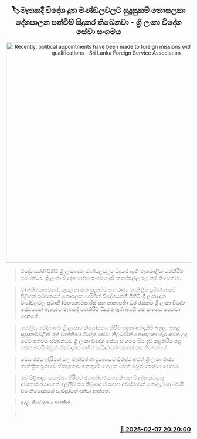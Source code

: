 <p align='center'><b><h2 align='center' title='Recently, political appointments have been made to foreign missions without regard to qualifications - Sri Lanka Foreign Service Association'>🏷මෑතකදී විදේශ දූත මණ්ඩලවලට සුදුසුකම් නොසලකා දේශපාලන පත්වීම් සිදුකර තිබෙනවා - ශ්‍රී ලංකා විදේශ සේවා සංගම​ය</h2></b></p>
<p align='center'><img src='https://helakuru.sgp1.cdn.digitaloceanspaces.com/esana/images/lib/handshake.jpg' width='600' alt='Recently, political appointments have been made to foreign missions without regard to qualifications - Sri Lanka Foreign Service Association'></p>

> විදේශයන්හි පිහිටි ශ්‍රී ලංකා දූත මණ්ඩලවලට සිදුකර ඇති මෑතකාලී​න පත්කිරීම් සම්බන්ධව ශ්‍රී ලංකා විදේශ සේවා සංගමය දැඩි කනස්සල්ල පළ කර තිබෙනවා.

> වෘත්තිමයභාවයේ, කුසලතා මත පදනම්ව සහ රාජ්‍ය තාන්ත්‍රික ප්‍රවීණතාවේ පිළිගත් සම්මතයන් නොසලකා හරිමින් විදේශයන්හි පිහිටි ශ්‍රී ලංකා දූත මණ්ඩලවල ප්‍රධානී (මහකොමසාරිස් සහ තානාපති) ධූර රැසකට ශ්‍රී ලංකා විදේශ සේවයෙන් බැහැරව මෑතකදි පත්කිරීම් සිදුකර ඇති බවයි එම සංගමය පෙන්වා දෙන්නේ.

> ගෝලීය වේදිකාවේ ශ්‍රී ලංකාව නියෝජනය කිරීම සඳහා අත්දැකීම් බහුල, ඉහළ සුදුසුකම්වලින් යුත් වෘත්තිමය විදේශ සේවා නිලධාරීන් නො​සලකා හැර කරන ලද මෙම පත්වීම් සම්බන්ධව ශ්‍රී ලංකා විදේශ සේවා සංගමය සිය දැඩි කළකිරීම පළ කරන බවයි ඔවුන් නිවේදනය මඟින් වැඩිදුරටත් සඳහන් කර තිබෙන්නේ.

> මෙය රජය ඉදිරිපත් කල මැතිවරණ ප්‍රකාශයට විරුද්ධ බවත් ශ්‍රී ලංකා රාජ්‍ය තාන්ත්‍රික ප්‍රජාවේ ඒකාග්‍රතාව අනතුරේ හෙළන බවත් ඔවුන් පෙන්වා දෙනවා.

> මේ පිළිබඳව සාකච්ඡා කිරීමට ජනපතිවරයාගෙන් සහ විදේශ කටයුතු අමාත්‍යවරයාගෙන් ඉල්ලීම් කර තිබුණද ඒ සඳහා අවස්ථාවක් නොලැබුණු බවයි එම නිවේදනයේ වැඩිදුරටත් දක්වා ඇත්තේ.

> අදාළ නිවේදනය පහතින්.

>  



<h3 align='right'><a href='https://www.helakuru.lk/esana/p/107286/'>📅 2025-02-07 20:20:00</a></h3>

